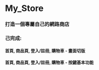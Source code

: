 # My_Store

### 打造一個專屬自己的網路商店

### 己完成:
#### 首頁, 商品頁, 登入/註冊, 購物車 - 畫面切版
#### 首頁, 商品頁, 登入/註冊, 購物車 - 按鍵基本功能

